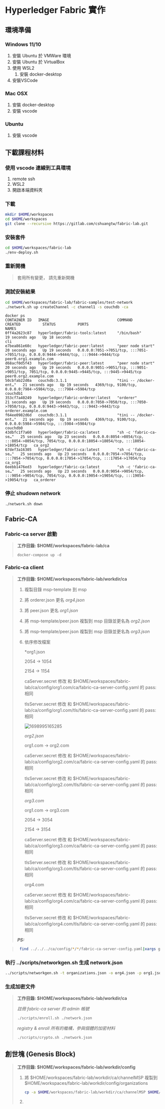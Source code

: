 # Hyperledger Fabric 實作

## 環境準備

### Windows 11/10

1. 安裝 Ubuntu 於 VMWare 環境
2. 安裝 Ubuntu 於 VirtualBox
3. 使用 WSL2
   1. 安裝 docker-desktop
4. 安裝VSCode

### Mac OSX

1. 安裝 docker-desktop
2. 安裝 vscode

### Ubuntu

1. 安裝 vscode

## 下載課程材料

### 使用 vscode 連線到工具環境

1. remote ssh
2. WSL2
3. 開啟本端資料夾

### 下載

```bash
mkdir $HOME/workspaces
cd $HOME/workspaces
git clone --recursive https://gitlab.com/cshuangtw/fabric-lab.git
```

### 安裝套件

```bash
cd $HOME/workspaces/fabric-lab
./env-deploy.sh
```

### 重新開機

> 套用所有變更， 請先重新開機

### 測試安裝結果

```bash
cd $HOME/workspaces/fabric-lab/fabric-samples/test-network
./network.sh up createChannel -c channel1 -s couchdb -ca
```

```docker
docker ps
CONTAINER ID   IMAGE                               COMMAND                   CREATED          STATUS          PORTS                                                                                                NAMES
0ff4a2623c87   hyperledger/fabric-tools:latest     "/bin/bash"               19 seconds ago   Up 18 seconds                                                                                                        cli
e7bea861e60c   hyperledger/fabric-peer:latest      "peer node start"         20 seconds ago   Up 19 seconds   0.0.0.0:7051->7051/tcp, :::7051->7051/tcp, 0.0.0.0:9444->9444/tcp, :::9444->9444/tcp                 peer0.org1.example.com
d68acf0d5f43   hyperledger/fabric-peer:latest      "peer node start"         20 seconds ago   Up 19 seconds   0.0.0.0:9051->9051/tcp, :::9051->9051/tcp, 7051/tcp, 0.0.0.0:9445->9445/tcp, :::9445->9445/tcp       peer0.org2.example.com
50cbfab22d0a   couchdb:3.1.1                       "tini -- /docker-ent…"   21 seconds ago   Up 19 seconds   4369/tcp, 9100/tcp, 0.0.0.0:7984->5984/tcp, :::7984->5984/tcp                                        couchdb1
353cf7a40249   hyperledger/fabric-orderer:latest   "orderer"                 21 seconds ago   Up 19 seconds   0.0.0.0:7050->7050/tcp, :::7050->7050/tcp, 0.0.0.0:9443->9443/tcp, :::9443->9443/tcp                 orderer.example.com
f64ee0982d6d   couchdb:3.1.1                       "tini -- /docker-ent…"   21 seconds ago   Up 19 seconds   4369/tcp, 9100/tcp, 0.0.0.0:5984->5984/tcp, :::5984->5984/tcp                                        couchdb0
43dbfc1f7a60   hyperledger/fabric-ca:latest        "sh -c 'fabric-ca-se…"   25 seconds ago   Up 23 seconds   0.0.0.0:8054->8054/tcp, :::8054->8054/tcp, 7054/tcp, 0.0.0.0:18054->18054/tcp, :::18054->18054/tcp   ca_org2
67def3a16305   hyperledger/fabric-ca:latest        "sh -c 'fabric-ca-se…"   25 seconds ago   Up 23 seconds   0.0.0.0:7054->7054/tcp, :::7054->7054/tcp, 0.0.0.0:17054->17054/tcp, :::17054->17054/tcp             ca_org1
6eebb1476ed3   hyperledger/fabric-ca:latest        "sh -c 'fabric-ca-se…"   25 seconds ago   Up 23 seconds   0.0.0.0:9054->9054/tcp, :::9054->9054/tcp, 7054/tcp, 0.0.0.0:19054->19054/tcp, :::19054->19054/tcp   ca_orderer
```

### 停止 shudown network

```
./network.sh down
```

## Fabric-CA

### Fabric-ca server 啟動

> **工作目錄: $HOME/workspaces/fabric-lab/ca**
>
> ```bassh
> docker-compose up -d
> ```

### Fabric-ca client

> **工作目錄: $HOME/workspaces/fabric-lab/workdir/ca**
>
> 1. 複製目錄 msp-template 到 msp
> 2. 將 orderer.json 更名 *org4.json*
> 3. 將 peer.json 更名 *org1.json*
> 4. 將 msp-template/peer.json 複製到 msp 目錄並更名為 *org2.json*
> 5. 將 msp-template/peer.json 複製到 msp 目錄並更名為 *org3.json*
> 6. 依序修改檔案
>
>    *org1.json
> 
>    2054 -> 1054
> 
>    2154 -> 1154
> 
>    caServer.secret  修改 和 $HOME/workspaces/fabric-lab/ca/config/org1.com/ca/fabric-ca-server-config.yaml 的 pass: 相同
> 
>    tlsServer.secret  修改 和 $HOME/workspaces/fabric-lab/ca/config/org1.com/tls/fabric-ca-server-config.yaml 的 pass: 相同
>
>    ![1698995165285](image/README/1698995165285.png)
>
>    *org2.json*
> 
>    org1.com -> org2.com
> 
>    caServer.secret  修改 和 $HOME/workspaces/fabric-lab/ca/config/org2.com/ca/fabric-ca-server-config.yaml 的 pass: 相同
> 
>    tlsServer.secret  修改 和 $HOME/workspaces/fabric-lab/ca/config/org2.com/tls/fabric-ca-server-config.yaml 的 pass: 相同
>
>    *org3.com*
> 
>    org1.com -> org3.com
> 
>    2054 -> 3054
> 
>    2154 -> 3154
> 
>    caServer.secret  修改 和 $HOME/workspaces/fabric-lab/ca/config/org3.com/ca/fabric-ca-server-config.yaml 的 pass: 相同
> 
>    tlsServer.secret  修改 和 $HOME/workspaces/fabric-lab/ca/config/org3.com/tls/fabric-ca-server-config.yaml 的 pass: 相同
>
>    org4.com
> 
>    caServer.secret  修改 和 $HOME/workspaces/fabric-lab/ca/config/org4.com/ca/fabric-ca-server-config.yaml 的 pass: 相同
> 
>    tlsServer.secret  修改 和 $HOME/workspaces/fabric-lab/ca/config/org4.com/tls/fabric-ca-server-config.yaml 的 pass: 相同
>
> ***PS:***

> ```bash
>  find ../../../ca/config/*/*/fabric-ca-server-config.yaml|xargs grep pass:
> ```

### 執行 ../scripts/networkgen.sh 生成  network.json

```bash
../scripts/networkgen.sh -t organizations.json -o org4.json -p org1.json -p org2.json -p org3.json -O ../network.json
```
### 生成加密文件

> **工作目錄: $HOME/workspaces/fabric-lab/workdir/ca**
>
> *註冊 fabric-ca server 的 admin 帳號*
> ```bash
> ./scripts/enroll.sh ./network.json 
> ```
> *registry & enroll 所有的檵構，參與個體的加密材料*
> ```bash
> ./scripts/crypto.sh ./network.json
> ```

## 創世塊 (Genesis Block)

> **工作目錄: $HOME/workspaces/fabric-lab/workdir/config**
> 1. 將 $HOME/workspaces/fabric-lab/workdir/ca/channelMSP 複製到 $HOME/workspaces/fabric-lab/workdir/config/organizations
>    ```bash
>    cp -a $HOME/workspaces/fabric-lab/workdir/ca/channelMSP $HOME/workspaces/fabric-lab/workdir/config/organizations
>    ```
> 2. 